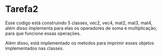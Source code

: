 # Tarefa2

Esse codigo está construindo 5 classes, vec2, vec4, mat2, mat3, mat4, além disso implementa para elas os operadores de soma e multiplicação, para que funcione essas operações.

Além disso, está implementado os metodos para imprimir esses objetos implementados nas classes.
